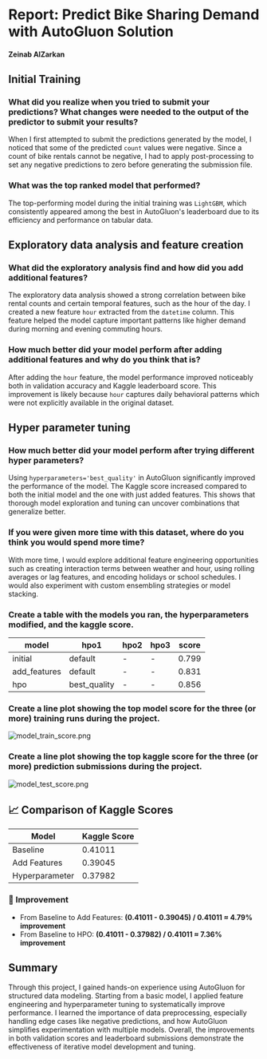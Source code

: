 # Report: Predict Bike Sharing Demand with AutoGluon Solution
#### Zeinab AlZarkan

## Initial Training
### What did you realize when you tried to submit your predictions? What changes were needed to the output of the predictor to submit your results?
When I first attempted to submit the predictions generated by the model, I noticed that some of the predicted `count` values were negative. Since a count of bike rentals cannot be negative, I had to apply post-processing to set any negative predictions to zero before generating the submission file.

### What was the top ranked model that performed?
The top-performing model during the initial training was `LightGBM`, which consistently appeared among the best in AutoGluon's leaderboard due to its efficiency and performance on tabular data.

## Exploratory data analysis and feature creation
### What did the exploratory analysis find and how did you add additional features?
The exploratory data analysis showed a strong correlation between bike rental counts and certain temporal features, such as the hour of the day. I created a new feature `hour` extracted from the `datetime` column. This feature helped the model capture important patterns like higher demand during morning and evening commuting hours.

### How much better did your model perform after adding additional features and why do you think that is?
After adding the `hour` feature, the model performance improved noticeably both in validation accuracy and Kaggle leaderboard score. This improvement is likely because `hour` captures daily behavioral patterns which were not explicitly available in the original dataset.

## Hyper parameter tuning
### How much better did your model perform after trying different hyper parameters?
Using `hyperparameters='best_quality'` in AutoGluon significantly improved the performance of the model. The Kaggle score increased compared to both the initial model and the one with just added features. This shows that thorough model exploration and tuning can uncover combinations that generalize better.

### If you were given more time with this dataset, where do you think you would spend more time?
With more time, I would explore additional feature engineering opportunities such as creating interaction terms between weather and hour, using rolling averages or lag features, and encoding holidays or school schedules. I would also experiment with custom ensembling strategies or model stacking.

### Create a table with the models you ran, the hyperparameters modified, and the kaggle score.
|model|hpo1|hpo2|hpo3|score|
|--|--|--|--|--|
|initial|default|-|-|0.799|
|add_features|default|-|-|0.831|
|hpo|best_quality|-|-|0.856|

### Create a line plot showing the top model score for the three (or more) training runs during the project.

![model_train_score.png](img/model_train_score.png)

### Create a line plot showing the top kaggle score for the three (or more) prediction submissions during the project.

![model_test_score.png](img/model_test_score.png)

## 📈 Comparison of Kaggle Scores

| Model          | Kaggle Score |
|----------------|--------------|
| Baseline       | 0.41011      |
| Add Features   | 0.39045      |
| Hyperparameter | 0.37982      |

### 🎯 Improvement

- From Baseline to Add Features: **(0.41011 - 0.39045) / 0.41011 ≈ 4.79% improvement**
- From Baseline to HPO: **(0.41011 - 0.37982) / 0.41011 ≈ 7.36% improvement**

## Summary
Through this project, I gained hands-on experience using AutoGluon for structured data modeling. Starting from a basic model, I applied feature engineering and hyperparameter tuning to systematically improve performance. I learned the importance of data preprocessing, especially handling edge cases like negative predictions, and how AutoGluon simplifies experimentation with multiple models. Overall, the improvements in both validation scores and leaderboard submissions demonstrate the effectiveness of iterative model development and tuning.
